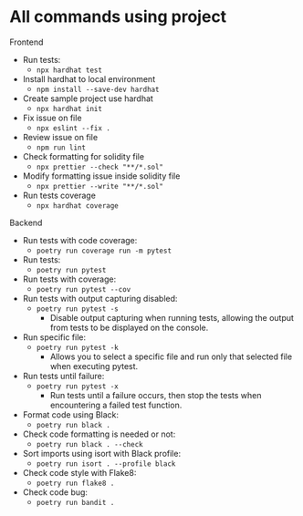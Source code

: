 # All commands using project

Frontend

- Run tests:
  - `npx hardhat test`
- Install hardhat to local environment
  - `npm install --save-dev hardhat`
- Create sample project use hardhat
  - `npx hardhat init`
- Fix issue on file
  - `npx eslint --fix .`
- Review issue on file
  - `npm run lint`
- Check formatting for solidity file
  - `npx prettier --check "**/*.sol"`
- Modify formatting issue inside solidity file
  - `npx prettier --write "**/*.sol"`
- Run tests coverage
  - `npx hardhat coverage`

Backend

- Run tests with code coverage:
  - `poetry run coverage run -m pytest`
- Run tests:
  - `poetry run pytest`
- Run tests with coverage:
  - `poetry run pytest --cov`
- Run tests with output capturing disabled:
  - `poetry run pytest -s`
    - Disable output capturing when running tests, allowing the output from tests to be displayed on the console.
- Run specific file:
  - `poetry run pytest -k`
    - Allows you to select a specific file and run only that selected file when executing pytest.
- Run tests until failure:
  - `poetry run pytest -x`
    - Run tests until a failure occurs, then stop the tests when encountering a failed test function.
- Format code using Black:
  - `poetry run black .`
- Check code formatting is needed or not:
  - `poetry run black . --check`
- Sort imports using isort with Black profile:
  - `poetry run isort . --profile black`
- Check code style with Flake8:
  - `poetry run flake8 .`
- Check code bug:
  - `poetry run bandit .`

